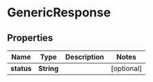 

# GenericResponse


## Properties

| Name | Type | Description | Notes |
|------------ | ------------- | ------------- | -------------|
|**status** | **String** |  |  [optional] |



